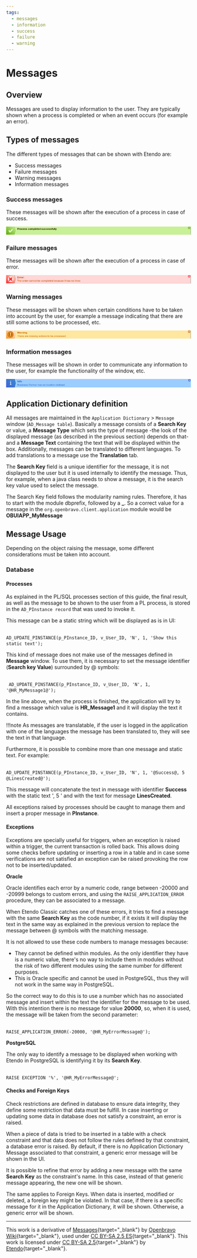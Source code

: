 ```yaml
---
tags: 
  - messages
  - information
  - success
  - failure
  - warning
---
```


#  Messages

##  Overview

Messages are used to display information to the user. They are typically shown when a process is completed or when an event occurs (for example an error).

##  Types of messages

The different types of messages that can be shown with Etendo are:

  * Success messages 
  * Failure messages 
  * Warning messages 
  * Information messages 

###  Success messages

These messages will be shown after the execution of a process in case of success.  

![](../../../assets/developer-guide/etendo-classic/concepts/Messages-0.png)

###  Failure messages

These messages will be shown after the execution of a process in case of error.

![](../../../assets/developer-guide/etendo-classic/concepts/Messages-1.png)

###  Warning messages

These messages will be shown when certain conditions have to be taken into account by the user, for example a message indicating that there are still some actions to be processed, etc.

![](../../../assets/developer-guide/etendo-classic/concepts/Messages-2.png)

###  Information messages

These messages will be shown in order to communicate any information to the user, for example the functionality of the window, etc.

![](../../../assets/developer-guide/etendo-classic/concepts/Messages-3.png)

##  Application Dictionary definition

All messages are maintained in the `Application Dictionary` > `Message` window (`AD_Message table`). Basically a message consists of a **Search Key** or value, a **Message Type** which sets the type of message -the look of the displayed message (as described in the previous section) depends on that- and a **Message Text** containing the text that will be displayed within the box. Additionally, messages can be translated to different languages. To add translations to a message use the **Translation** tab.

The **Search Key** field is a unique identifier for the message, it is not displayed to the user but it is used internally to identify the message. Thus, for example, when a java class needs to show a message, it is the search key value used to select the message.

The Search Key field follows the modularity naming rules. Therefore, it has to start with the module dbprefix, followed by a **_**. So a correct value for a message in the `org.openbravo.client.application` module would be **OBUIAPP_MyMessage**

##  Message Usage

Depending on the object raising the message, some different considerations must be taken into account.

###  Database

####  Processes

As explained in the PL/SQL processes section of this guide, the final result, as well as the message to be shown to the user from a PL process, is stored in the `AD_PInstance record` that was used to invoke it.

This message can be a static string which will be displayed as is in UI:
    
     
    AD_UPDATE_PINSTANCE(p_PInstance_ID, v_User_ID, 'N', 1, 'Show this static text');

This kind of message does not make use of the messages defined in **Message** window. To use them, it is necessary to set the message identifier (**Search key Value**) surrounded by @ symbols:

     
     AD_UPDATE_PINSTANCE(p_PInstance_ID, v_User_ID, 'N', 1, '@HR_MyMessage1@');

  
In the line above, when the process is finished, the application will try to find a message which value is **HR_Message1** and it will display the text it contains. 

!!!note
    As messages are translatable, if the user is logged in the application with one of the languages the message has been translated to, they will see the text in that language.

Furthermore, it is possible to combine more than one message and static text. For example:


     
    AD_UPDATE_PINSTANCE(p_PInstance_ID, v_User_ID, 'N', 1, '@Success@, 5 @LinesCreated@');

This message will concatenate the text in message with identifier **Success** with the static text ', 5 ' and with the text for message **LinesCreated**.

All exceptions raised by processes should be caught to manage them and insert a proper message in **PInstance**.

####  Exceptions

Exceptions are specially useful for triggers, when an exception is raised within a trigger, the current transaction is rolled back. This allows doing some checks before updating or inserting a row in a table and in case some verifications are not satisfied an exception can be raised provoking the row not to be inserted/updated.

**Oracle**

Oracle identifies each error by a numeric code, range between -20000 and -20999 belongs to custom errors, and using the `RAISE_APPLICATION_ERROR` procedure, they can be associated to a message.

When Etendo Classic catches one of these errors, it tries to find a message with the same **Search Key** as the code number, if it exists it will display the text in the same way as explained in the previous version to replace the message between @ symbols with the matching message.

It is not allowed to use these code numbers to manage messages because:

  * They cannot be defined within modules. As the only identifier they have is a numeric value, there's no way to include them in modules without the risk of two different modules using the same number for different purposes. 
  * This is Oracle specific and cannot be used in PostgreSQL, thus they will not work in the same way in PostgreSQL. 

So the correct way to do this is to use a number which has no associated message and insert within the text the identifier for the message to be used.
With this intention there is no message for value **20000**, so, when it is used, the message will be taken from the second parameter:
    
     
    RAISE_APPLICATION_ERROR(-20000, '@HR_MyErrorMessage@');

**PostgreSQL**

The only way to identify a message to be displayed when working with Etendo in PostgreSQL is identifying it by its **Search Key**.
    
     
    RAISE EXCEPTION '%', '@HR_MyErrorMessage@';

####  Checks and Foreign Keys

Check restrictions are defined in database to ensure data integrity, they define some restriction that data must be fulfill. In case inserting or updating some data in database does not satisfy a constraint, an error is raised.

When a piece of data is tried to be inserted in a table with a check constraint and that data does not follow the rules defined by that constraint, a database error is raised. By default, if there is no Application Dictionary Message associated to that constraint, a generic error message will be shown in the UI.

It is possible to refine that error by adding a new message with the same **Search Key** as the constraint's name. In this case, instead of that generic message appearing, the new one will be shown.

The same applies to Foreign Keys. When data is inserted, modified or deleted, a foreign key might be violated. In that case, if there is a specific message for it in the Application Dictionary, it will be shown. Otherwise, a generic error will be shown.

---

This work is a derivative of [Messages](http://wiki.openbravo.com/wiki/Messages){target="\_blank"} by [Openbravo Wiki](http://wiki.openbravo.com/wiki/Welcome_to_Openbravo){target="\_blank"}, used under [CC BY-SA 2.5 ES](https://creativecommons.org/licenses/by-sa/2.5/es/){target="\_blank"}. This work is licensed under [CC BY-SA 2.5](https://creativecommons.org/licenses/by-sa/2.5/){target="\_blank"} by [Etendo](https://etendo.software){target="\_blank"}. 